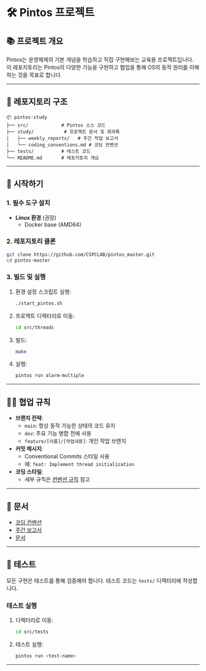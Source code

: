 
# 🛠️ Pintos 프로젝트

## 📚 프로젝트 개요
Pintos는 운영체제의 기본 개념을 학습하고 직접 구현해보는 교육용 프로젝트입니다. 이 레포지토리는 Pintos의 다양한 기능을 구현하고 협업을 통해 OS의 동작 원리를 이해하는 것을 목표로 합니다.

---

## 📂 레포지토리 구조
```
📦 pintos-study
├── src/            # Pintos 소스 코드
├── study/           # 프로젝트 문서 및 회의록
│   ├── weekly_reports/   # 주간 작업 보고서
│   └── coding_conventions.md # 코딩 컨벤션
├── tests/          # 테스트 코드
└── README.md       # 레포지토리 개요
```

---

## 🚀 시작하기

### 1. **필수 도구 설치**
- **Linux 환경** (권장)
  - Docker base (AMD64)

### 2. **레포지토리 클론**
```bash
git clone https://github.com/CSPCLAB/pintos_master.git
cd pintos-master
```

### 3. **빌드 및 실행**
1. 환경 설정 스크립트 실행:
   ```bash
   ./start_pintos.sh
   ```
1. 프로젝트 디렉터리로 이동:
   ```bash
   cd src/threads
   ```
2. 빌드:
   ```bash
   make
   ```
3. 실행:
   ```bash
   pintos run alarm-multiple
   ```

---

## 🧑‍💻 협업 규칙
- **브랜치 전략**:
  - `main`: 항상 동작 가능한 상태의 코드 유지
  - `dev`: 주요 기능 병합 전에 사용
  - `feature/[이름]/[작업내용]`: 개인 작업 브랜치
- **커밋 메시지**:
  - Conventional Commits 스타일 사용
  - 예: `feat: Implement thread initialization`
- **코딩 스타일**:
  - 세부 규칙은 [컨벤션 규칙](study/coding_conventions.md) 참고

---

## 📖 문서
- [코딩 컨벤션](study/coding_conventions.md)
- [주간 보고서](study/weekly_reports/)
- [문서](study/)
---

## 🧪 테스트
모든 구현은 테스트를 통해 검증해야 합니다. 테스트 코드는 `tests/` 디렉터리에 작성합니다.

### 테스트 실행
1. 디렉터리로 이동:
   ```bash
   cd src/tests
   ```
2. 테스트 실행:
   ```bash
   pintos run <test-name>
   ```

---
